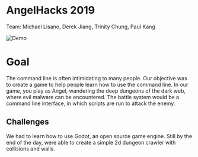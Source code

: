 AngelHacks 2019
===
Team: Michael Lisano, Derek Jiang, Trinity Chung, Paul Kang

<img src="demo.gif" alt="Demo"/>

# Goal
The command line is often intimidating to many people. Our objective was to create a game to help people learn how to use the command line. In our game, you play as Angel, wandering the deep dungeons of the dark web, where evil malware can be encountered. The battle system would be a command line interface, in which scripts are run to attack the enemy.

## Challenges
We had to learn how to use Godot, an open source game engine. Still by the end of the day, were able to create a simple 2d dungeon crawler with collisions and walls.
